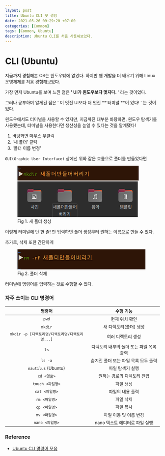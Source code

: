 ```yaml
---
layout: post
title: Ubuntu CLI 첫 경험
date: 2021-05-26 09:29:20 +07:00
categories: [Common]
tags: [Common, Ubuntu]
description: Ubuntu CLI를 처음 사용해보았다.
---
```


# CLI (Ubuntu)

지금까지 경험해본 OS는 윈도우밖에 없었다. 하지만 웹 개발을 더 배우기 위해 Linux 운영체제를 처음 경험해보았다.

가장 먼저 Ubuntu를 보며 느낀 점은 **' UI가 윈도우보다 멋지다. '** 라는 것이었다.

그러나 공부하며 알게된 점은 ' 이 멋진 UI보다 더 멋진 **'터미널'**이 있다! ' 는 것이었다.

윈도우에서도 터미널을 사용할 수 있지만, 지금까진 대부분 바탕화면, 윈도우 탐색기를 사용했는데, 터미널을 사용한다면 생산성을 높일 수 있다는 것을 알게됐다!

1. 바탕화면 마우스 우클릭
2. '새 폴더' 클릭
3. '폴더 이름 변경'

`GUI(Graphic User Interface)` 상에선 위와 같은 흐름으로 폴더를 만들었다면

<figure>
<img src="./../../images/clinewfolder.png" alt="cli newfolder">
<img src="./../../images/clinewfolderview.png" alt="cli newfolder view">
<figcaption>Fig 1. 새 폴더 생성</figcaption>
</figure>

이렇게 터미널에 단 한 줄! 만 입력하면 폴더 생성부터 원하는 이름으로 만들 수 있다.

추가로, 삭제 또한 간단하게

<figure>
<img src="./../../images/clidelete.png" alt="cli delete folder">
<figcaption>Fig 2. 폴더 삭제</figcaption>
</figure>

터미널에 명령어를 입력하는 것로 수행할 수 있다.

### 자주 쓰이는 CLI 명령어

<div class="overflow-table" markdown="block">

|                      명령어                      |                수행 기능                 |
| :----------------------------------------------: | :--------------------------------------: |
|                      `pwd`                       |              현재 위치 확인              |
|                     `mkdir`                      |          새 디렉토리(폴더) 생성          |
| `mkdir -p [디렉토리명/디렉토리명/디렉토리명...]` |            여러 디렉토리 생성            |
|                       `ls`                       | 디렉토리 내부의 폴더 또는 파일 목록 출력 |
|                     `ls -a`                      |   숨겨진 폴더 또는 파일 목록 모두 출력   |
|               `nautilus` (Ubuntu)                |             파일 탐색기 실행             |
|                   `cd <경로>`                    |       원하는 경로의 디렉토리 진입        |
|                 `touch <파일명>`                 |                파일 생성                 |
|                  `cat <파일명>`                  |             파일의 내용 출력             |
|                  `rm <파일명>`                   |                파일 삭제                 |
|                  `cp <파일명>`                   |                파일 복사                 |
|                  `mv <파일명>`                   |          파일 이동 및 이름 변경          |
|                 `nano <파일명>`                  |      nano 텍스트 에디터로 파일 실행      |

</div>

### Reference

- <a href="https://velog.io/@devyang97/Linux-%EB%AA%85%EB%A0%B9%EC%96%B4-%EC%A0%95%EB%A6%AC-Ubuntu-%EC%82%AC%EC%9A%A9" target="_blank" rel="noopener">Ubuntu CLI 명령어 모음</a>
